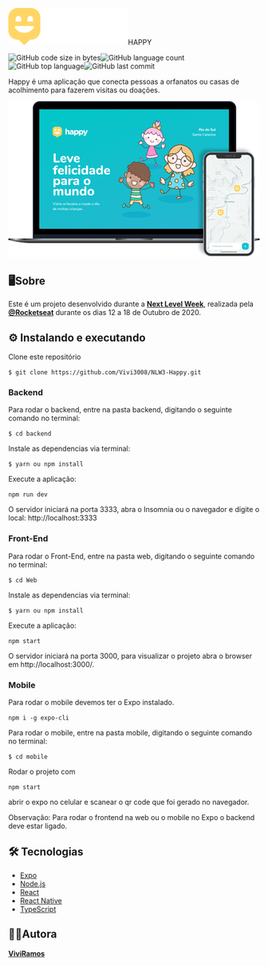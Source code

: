 ![](Logo.png)HAPPY

![GitHub code size in bytes](https://img.shields.io/github/languages/code-size/vivi3008/NLW3-Happy)![GitHub language count](https://img.shields.io/github/languages/count/vivi3008/NLW3-Happy)![GitHub top language](https://img.shields.io/github/languages/top/vivi3008/NLW3-Happy)![GitHub last commit](https://img.shields.io/github/last-commit/vivi3008/NLW3-Happy)

Happy é uma aplicação que conecta pessoas a orfanatos ou casas de acolhimento para fazerem visitas ou doações.

![](happy.png)

## 🖥️Sobre

Este é um projeto desenvolvido durante a **[Next Level Week](https://nextlevelweek.com/)**, realizada pela **[@Rocketseat](https://github.com/Rocketseat)** durante os dias 12 a 18 de Outubro de 2020.



## ⚙️ Instalando e executando

Clone este repositório

```
$ git clone https://github.com/Vivi3008/NLW3-Happy.git
```

### Backend

Para rodar o backend, entre na pasta backend, digitando o seguinte comando no terminal:

```
$ cd backend
```

Instale as dependencias via terminal:

```
$ yarn ou npm install
```

Execute a aplicação:

```
npm run dev
```

O servidor iniciará na porta 3333, abra o Insomnia ou o navegador e digite o local: http://localhost:3333

### Front-End

Para rodar o Front-End, entre na pasta web, digitando o seguinte comando no terminal:

```
$ cd Web
```

Instale as dependencias via terminal:

```
$ yarn ou npm install
```

Execute a aplicação:

```
npm start
```

O servidor iniciará na porta 3000, para visualizar o projeto abra o browser em http://localhost:3000/.

### Mobile

Para rodar o mobile devemos ter o Expo instalado.

```
npm i -g expo-cli
```

Para rodar o mobile, entre na pasta mobile, digitando o seguinte comando no terminal:

```
$ cd mobile
```

Rodar o projeto com 

```
npm start
```

 abrir o expo no celular e scanear o qr code que foi gerado no navegador. 

Observação: Para rodar o frontend na web ou o mobile no Expo o backend deve estar ligado.

## 🛠 Tecnologias

- [Expo](https://expo.io/)
- [Node.js](https://nodejs.org/en/)
- [React](https://pt-br.reactjs.org/)
- [React Native](https://reactnative.dev/)
- [TypeScript](https://www.typescriptlang.org/)

## 👩‍💻Autora

[**ViviRamos**](https://www.linkedin.com/in/viviane-ramos-luz/)

